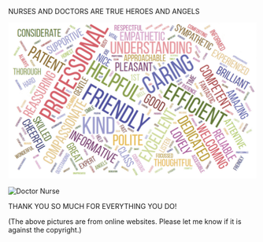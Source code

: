 NURSES AND DOCTORS ARE TRUE HEROES AND ANGELS


![Doctor Nurse](https://github.com/ywangnccu/ywang/blob/main/images/International-Nurses-Day.jpg)


![Doctor Nurse](https://github.com/ywangnccu/ywang/blob/main/images/Doctor_Nurses.jpg)


THANK YOU SO MUCH FOR EVERYTHING YOU DO!


(The above pictures are from online websites. Please let me know if it is against the copyright.)
